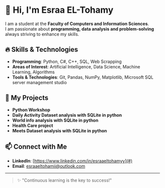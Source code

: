 # 👋 Hi, I'm Esraa EL-Tohamy  

I am a student at the **Faculty of Computers and Information Sciences**.  
I am passionate about **programming, data analysis and problem-solving** always striving to enhance my skills.  

## 🔥 Skills & Technologies  
- **Programming**: Python, C#, C++, SQL, Web Scrapping  
- **Areas of Interest**: Artificial Intelligence, Data Science, Machine Learning, Algorithms 
- **Tools & Technologies**: Git, Pandas, NumPy, Matplotlib, Microsoft SQL server management studio

## 📌 My Projects
- **Python Workshop**  
- **Daily Activity Dataset analysis with SQLite in python**
- **World info analysis with SQLite in python**
- **Health Care project**
- **Meets Dataset analysis with SQLite in python**


## 📫 Connect with Me  
- **LinkedIn**: [https://www.linkedin.com/in/esraaeltohamyy](#)   
- **Email**: [esraaeltohamii@outlook.com ](#)

---  

> ✨ "Continuous learning is the key to success!"  


<!--
**esraa-el-tohamii/esraa-el-tohamii** is a ✨ _special_ ✨ repository because its `README.md` (this file) appears on your GitHub profile.

Here are some ideas to get you started:

- 🔭 I’m currently working on ...
- 🌱 I’m currently learning ...
- 👯 I’m looking to collaborate on ...
- 🤔 I’m looking for help with ...
- 💬 Ask me about ...
- 📫 How to reach me: ...
- 😄 Pronouns: ...
- ⚡ Fun fact: ...
-->
